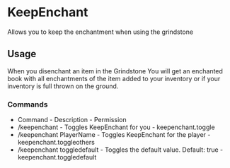 # KeepEnchant
Allows you to keep the enchantment when using the grindstone
## Usage
When you disenchant an item in the Grindstone You will get an enchanted book with all enchantments of the item added to your inventory or if your inventory is full thrown on the ground.
### Commands
- Command - Description - Permission
- /keepenchant - Toggles KeepEnchant for you - keepenchant.toggle
- /keepenchant PlayerName - Toggles KeepEnchant for the player - keepenchant.toggleothers
- /keepenchant toggledefault - Toggles the default value. Default: true - keepenchant.toggledefault